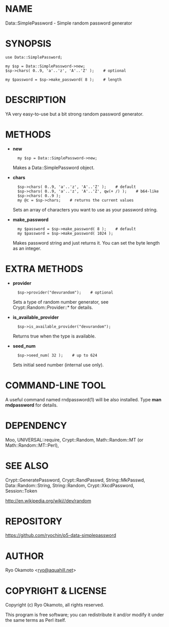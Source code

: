 # NAME

Data::SimplePassword - Simple random password generator

# SYNOPSIS

    use Data::SimplePassword;

    my $sp = Data::SimplePassword->new;
    $sp->chars( 0..9, 'a'..'z', 'A'..'Z' );    # optional

    my $password = $sp->make_password( 8 );    # length

# DESCRIPTION

YA very easy-to-use but a bit strong random password generator.

# METHODS

- **new**

        my $sp = Data::SimplePassword->new;

    Makes a Data::SimplePassword object.

- **chars**

        $sp->chars( 0..9, 'a'..'z', 'A'..'Z' );    # default
        $sp->chars( 0..9, 'a'..'z', 'A'..'Z', qw(+ /) );    # b64-like
        $sp->chars( 0..9 );
        my @c = $sp->chars;    # returns the current values

    Sets an array of characters you want to use as your password string.

- **make\_password**

        my $password = $sp->make_password( 8 );    # default
        my $password = $sp->make_password( 1024 );

    Makes password string and just returns it. You can set the byte length as an integer.

# EXTRA METHODS

- **provider**

        $sp->provider("devurandom");    # optional

    Sets a type of random number generator, see Crypt::Random::Provider::\* for details.

- **is\_available\_provider**

        $sp->is_available_provider("devurandom");

    Returns true when the type is available.

- **seed\_num**

        $sp->seed_num( 32 );    # up to 624

    Sets initial seed number (internal use only).

# COMMAND-LINE TOOL

A useful command named rndpassword(1) will be also installed. Type **man rndpassword** for details.

# DEPENDENCY

Moo, UNIVERSAL::require, Crypt::Random, Math::Random::MT (or Math::Random::MT::Perl),

# SEE ALSO

Crypt::GeneratePassword, Crypt::RandPasswd, String::MkPasswd, Data::Random::String, String::Random, Crypt::XkcdPassword, Session::Token

http://en.wikipedia.org/wiki//dev/random

# REPOSITORY

https://github.com/ryochin/p5-data-simplepassword

# AUTHOR

Ryo Okamoto &lt;ryo@aquahill.net>

# COPYRIGHT & LICENSE

Copyright (c) Ryo Okamoto, all rights reserved.

This program is free software; you can redistribute it and/or modify it
under the same terms as Perl itself.
